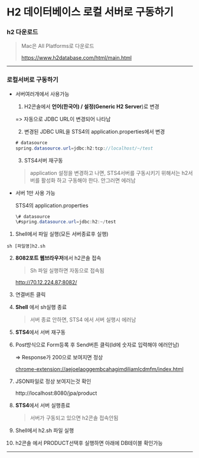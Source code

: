 # H2 데이터베이스 로컬 서버로 구동하기



### h2 다운로드

> Mac은 All Platforms로 다운로드
>
>  https://www.h2database.com/html/main.html



---



### 로컬서버로 구동하기

- 서버여러개에서 사용가능

  1. H2콘솔에서 **언어(한국어) / 설정(Generic H2 Server**)로 변경

  => 자동으로 JDBC URL이 변경되어 나타남 

  2. 변경된 JDBC URL을 STS4의 application.properties에서 변경

  ```java
  # datasource
  spring.datasource.url=jdbc:h2:tcp://localhost/~/test
  ```

  3. STS4서버 재구동

  > application 설정을 변경하고 나면,  STS4서버를 구동시키기 위해서는 h2서버를 활성화 하고 구동해야 한다. 안그러면 에러남



- 서버 1만 사용 가능

  STS4의 application.properties

  ```java
  \# datasource
  \#spring.datasource.url=jdbc:h2:~/test
  ```

1. Shell에서 파일 실행(모든 서버종료후 실행)

```shell
sh [파일명]h2.sh
```

2. **8082포트 웹브라우저**에서 h2콘솔 접속 

   > Sh 파일 실행하면 자동으로 접속됨

   http://70.12.224.87:8082/

3. 연결버튼 클릭

4. **Shell** 에서 sh실행 종료

   > 서버 종료 안하면, STS4 에서 서버 실행시 에러남

5. **STS4**에서 서버 재구동

6. Post방식으로 Form등록 후 Send버튼 클릭(Id에 숫자로 입력해야 에러안남)

   => Response가 200으로 보여지면 정상

    [chrome-extension://aejoelaoggembcahagimdiliamlcdmfm/index.html](chrome-extension://aejoelaoggembcahagimdiliamlcdmfm/index.html)

7. JSON파일로 정상 보여지는것 확인

   http://localhost:8080/jpa/product

8. **STS4**에서 서버 실행종료

   >  서버가 구동되고 있으면 h2콘솔 접속안됨

9. Shell에서 h2.sh 파일 실행 

10. h2콘솔 에서 PRODUCT선택후 실행하면 아래에 DB테이블 확인가능



---

